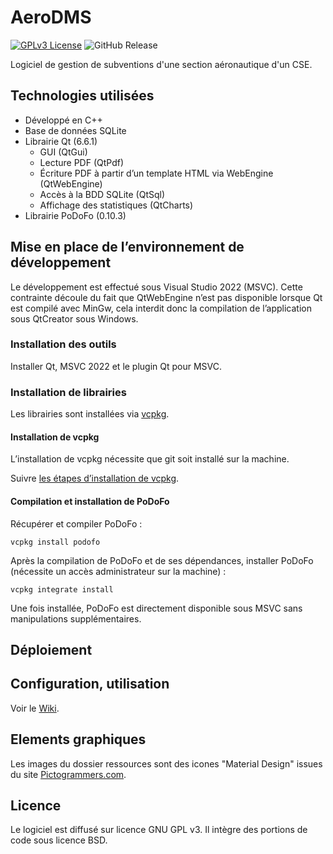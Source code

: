 # AeroDMS
[![GPLv3 License](https://img.shields.io/badge/License-GPL%20v3-yellow.svg)](https://opensource.org/licenses/)
![GitHub Release](https://img.shields.io/github/v/release/cvermot/AeroDMS)

Logiciel de gestion de subventions d'une section aéronautique d'un CSE.

## Technologies utilisées

- Développé en C++
- Base de données SQLite
- Librairie Qt (6.6.1)
  - GUI (QtGui)
  - Lecture PDF (QtPdf)
  - Écriture PDF à partir d’un template HTML via WebEngine (QtWebEngine)
  - Accès à la BDD SQLite (QtSql)
  - Affichage des statistiques (QtCharts)
- Librairie PoDoFo (0.10.3)

## Mise en place de l’environnement de développement
Le développement est effectué sous Visual Studio 2022 (MSVC). Cette contrainte découle du fait que QtWebEngine n’est pas disponible lorsque Qt est compilé avec MinGw, cela interdit donc la compilation de l’application sous QtCreator sous Windows.

### Installation des outils
Installer Qt, MSVC 2022 et le plugin Qt pour MSVC.

### Installation de librairies
Les librairies sont installées via [vcpkg](https://vcpkg.io/).

#### Installation de vcpkg
L’installation de vcpkg nécessite que git soit installé sur la machine.

Suivre [les étapes d’installation de vcpkg](https://vcpkg.io/en/getting-started).

#### Compilation et installation de PoDoFo
Récupérer et compiler PoDoFo :
```
vcpkg install podofo
```
Après la compilation de PoDoFo et de ses dépendances, installer PoDoFo (nécessite un accès administrateur sur la machine) :
```
vcpkg integrate install
```
Une fois installée, PoDoFo est directement disponible sous MSVC sans manipulations supplémentaires.

## Déploiement

## Configuration, utilisation
Voir le [Wiki](https://github.com/cvermot/AeroDMS/wiki).

## Elements graphiques
Les images du dossier ressources sont des icones "Material Design" issues du site [Pictogrammers.com](https://pictogrammers.com/).

## Licence
Le logiciel est diffusé sur licence GNU GPL v3. Il intègre des portions de code sous licence BSD.



 



 



 


